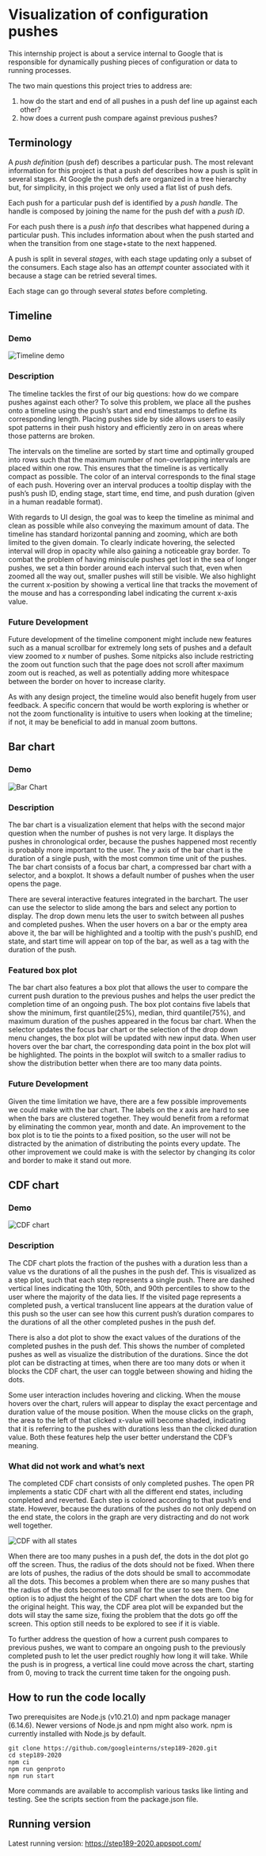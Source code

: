 # Visualization of configuration pushes

This internship project is about a service internal to Google that is responsible for dynamically pushing pieces of configuration or data to running processes.

The two main questions this project tries to address are:

1. how do the start and end of all pushes in a push def line up against each other?
2. how does a current push compare against previous pushes?

## Terminology

A _push definition_ (push def) describes a particular push. The most relevant information for this project is that a push def describes how a push is split in several stages. At Google the push defs are organized in a tree hierarchy but, for simplicity, in this project we only used a flat list of push defs.

Each push for a particular push def is identified by a _push handle_. The handle is composed by joining the name for the push def with a _push ID_.

For each push there is a _push info_ that describes what happened during a particular push. This includes information about when the push started and when the transition from one stage+state to the next happened.

A push is split in several _stages_, with each stage updating only a subset of the consumers. Each stage also has an _attempt_ counter associated with it because a stage can be retried several times.

Each stage can go through several _states_ before completing.

## Timeline

### Demo

![Timeline demo](/images/timeline.gif?raw=true "GIF of timeline")

### Description

The timeline tackles the first of our big questions: how do we compare pushes against each other? To solve this problem, we place all the pushes onto a timeline using the push’s start and end timestamps to define its corresponding length. Placing pushes side by side allows users to easily spot patterns in their push history and efficiently zero in on areas where those patterns are broken.

The intervals on the timeline are sorted by start time and optimally grouped into rows such that the maximum number of non-overlapping intervals are placed within one row. This ensures that the timeline is as vertically compact as possible. The color of an interval corresponds to the final stage of each push. Hovering over an interval produces a tooltip display with the push’s push ID, ending stage, start time, end time, and push duration (given in a human readable format).

With regards to UI design, the goal was to keep the timeline as minimal and clean as possible while also conveying the maximum amount of data. The timeline has standard horizontal panning and zooming, which are both limited to the given domain. To clearly indicate hovering, the selected interval will drop in opacity while also gaining a noticeable gray border. To combat the problem of having miniscule pushes get lost in the sea of longer pushes, we set a thin border around each interval such that, even when zoomed all the way out, smaller pushes will still be visible. We also highlight the current x-position by showing a vertical line that tracks the movement of the mouse and has a corresponding label indicating the current x-axis value.

### Future Development

Future development of the timeline component might include new features such as a manual scrollbar for extremely long sets of pushes and a default view zoomed to _x_ number of pushes. Some nitpicks also include restricting the zoom out function such that the page does not scroll after maximum zoom out is reached, as well as potentially adding more whitespace between the border on hover to increase clarity. 

As with any design project, the timeline would also benefit hugely from user feedback. A specific concern that would be worth exploring is whether or not the zoom functionality is intuitive to users when looking at the timeline; if not, it may be beneficial to add in manual zoom buttons.

## Bar chart
 
### Demo
 
![Bar Chart](/images/barchart.gif?raw=true "GIF of Bar Chart")
 
### Description
 
The bar chart is a visualization element that helps with the second major question when the number of pushes is not very large. It displays the pushes in chronological order, because the pushes happened most recently is probably more important to the user. The _y_ axis of the bar chart is the duration of a single push, with the most common time unit of the pushes. The bar chart consists of a focus bar chart, a compressed bar chart with a selector, and a boxplot. It shows a default number of pushes when the user opens the page.
 
There are several interactive features integrated in the barchart. The user can use the selector to slide among the bars and select any portion to display. The drop down menu lets the user to switch between all pushes and completed pushes. When the user hovers on a bar or the empty area above it, the bar will be highlighted and a tooltip with the push's pushID, end state, and start time will appear on top of the bar, as well as a tag with the duration of the push.
 
### Featured box plot
 
The bar chart also features a box plot that allows the user to compare the current push duration to the previous pushes and helps the user predict the completion time of an ongoing push. The box plot contains five labels that show the minimum, first quantile(25%), median, third quantile(75%), and maximum duration of the pushes appeared in the focus bar chart. When the selector updates the focus bar chart or the selection of the drop down menu changes, the box plot will be updated with new input data. When user hovers over the bar chart, the corresponding data point in the box plot will be highlighted. The points in the boxplot will switch to a smaller radius to show the distribution better when there are too many data points.
 
### Future Development
 
Given the time limitation we have, there are a few possible improvements we could make with the bar chart. The labels on the _x_ axis are hard to see when the bars are clustered together. They would benefit from a reformat by eliminating the common year, month and date. An improvement to the box plot is to tie the points to a fixed position, so the user will not be distracted by the animation of distributing the points every update. The other improvement we could make is with the selector by changing its color and border to make it stand out more.

## CDF chart

### Demo

![CDF chart](/images/final-cdf.gif?raw=true "GIF of final CDF chart")

### Description
The CDF chart plots the fraction of the pushes with a duration less than a value vs the durations of all the pushes in the push def. This is visualized as a step plot, such that each step represents a single push. There are dashed vertical lines indicating the 10th, 50th, and 90th percentiles to show to the user where the majority of the data lies. If the visited page represents a completed push, a vertical translucent line appears at the duration value of this push so the user can see how this current push’s duration compares to the durations of all the other completed pushes in the push def. 

There is also a dot plot to show the exact values of the durations of the completed pushes in the push def. This shows the number of completed pushes as well as visualize the distribution of the durations. Since the dot plot can be distracting at times, when there are too many dots or when it blocks the CDF chart, the user can toggle between showing and hiding the dots.

Some user interaction includes hovering and clicking. When the mouse hovers over the chart, rulers will appear to display the exact percentage and duration value of the mouse position. When the mouse clicks on the graph, the area to the left of that clicked x-value will become shaded, indicating that it is referring to the pushes with durations less than the clicked duration value. Both these features help the user better understand the CDF’s meaning.

### What did not work and what’s next

The completed CDF chart consists of only completed pushes. The open PR implements a static CDF chart with all the different end states, including completed and reverted. Each step is colored according to that push’s end state. However, because the durations of the pushes do not only depend on the end state, the colors in the graph are very distracting and do not work well together.

![CDF with all states](/images/all-states.png?raw=true "CDF with all states")

When there are too many pushes in a push def, the dots in the dot plot go off the screen. Thus, the radius of the dots should not be fixed. When there are lots of pushes, the radius of the dots should be small to accommodate all the dots. This becomes a problem when there are so many pushes that the radius of the dots becomes too small for the user to see them. One option is to adjust the height of the CDF chart when the dots are too big for the original height. This way, the CDF area plot will be expanded but the dots will stay the same size, fixing the problem that the dots go off the screen. This option still needs to be explored to see if it is viable.

To further address the question of how a current push compares to previous pushes, we want to compare an ongoing push to the previously completed push to let the user predict roughly how long it will take. While the push is in progress, a vertical line could move across the chart, starting from 0, moving to track the current time taken for the ongoing push.

## How to run the code locally

Two prerequisites are Node.js (v10.21.0) and npm package manager  (6.14.6). Newer versions of Node.js and npm might also work. npm is currently installed with Node.js by default.

    git clone https://github.com/googleinterns/step189-2020.git
    cd step189-2020
    npm ci
    npm run genproto
    npm run start

More commands are available to accomplish various tasks like linting and testing. See the scripts section from the package.json file.

## Running version

Latest running version: https://step189-2020.appspot.com/
